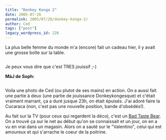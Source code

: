 ```yaml
---
title: "Donkey Konga 2"
date: 2005-07-26
permalink: 2005/07/26/donkey-konga-2/
author: Ced
tags: ["post"]
legacy_wordpress_id: 226
---
```


La plus belle femme du monde m'a (encore) fait un cadeau hier, il y avait une grosse boîte sur la table.

<a href="http://www.amazon.fr/exec/obidos/ASIN/B0009F1Y1K/ref=ase_64kleblodesop-21/402-3865744-2448150" title="fr"><img src="https://64k.be/wp-content/uploads/2006/jeux/donkey-konga.jpg" alt="" /></a>

Je peux vous dire que c'est TRES jouissif ;-)

<!-- excerpt -->

__MàJ de Soph:__

<img src="https://64k.be/wp-content/uploads/2006/ceddonkey.jpg" alt="" />

Voila une photo de Ced (ou plutot de ses mains) en action. On a aussi fait une partie à deux (une partie de jouissance Donkeykongesque) et c'était vraiment marrant, ça a duré jusque 23h, on était épuisés. J'ai adoré faire la Cucaraca (non, c'est pas une nouvelle position, bande d'obsédés!).

Au fait sur la TV (pour ceux qui regardent la déco), c'est un [Bad Taste Bear](http://www.badtastebears.com/v5/gallery/index.php?gid=33&amp;cid=1). On a trouvé ça sur le net au début qu'on se connaissait et un jour, on en a vu en vrai dans un magasin. Alors on a sauté sur le "Valentino", celui qui est amoureux et qui s'arrache le coeur de la poitrine.
